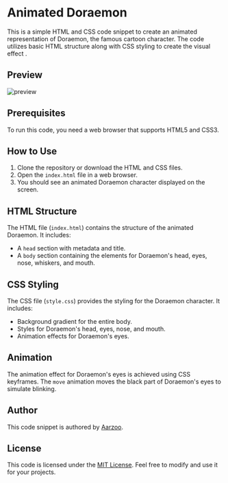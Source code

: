 # Animated Doraemon

This is a simple HTML and CSS code snippet to create an animated representation of Doraemon, the famous cartoon character. The code utilizes basic HTML structure along with CSS styling to create the visual effect .

## Preview
![preview](https://github.com/withaarzoo/Animated-Doraemon/assets/59678435/4df91f4a-c0db-4f66-b93d-dc33dd950c38)

## Prerequisites

To run this code, you need a web browser that supports HTML5 and CSS3.

## How to Use

1. Clone the repository or download the HTML and CSS files.
2. Open the `index.html` file in a web browser.
3. You should see an animated Doraemon character displayed on the screen.

## HTML Structure

The HTML file (`index.html`) contains the structure of the animated Doraemon. It includes:

- A `head` section with metadata and title.
- A `body` section containing the elements for Doraemon's head, eyes, nose, whiskers, and mouth.

## CSS Styling

The CSS file (`style.css`) provides the styling for the Doraemon character. It includes:

- Background gradient for the entire body.
- Styles for Doraemon's head, eyes, nose, and mouth.
- Animation effects for Doraemon's eyes.

## Animation

The animation effect for Doraemon's eyes is achieved using CSS keyframes. The `move` animation moves the black part of Doraemon's eyes to simulate blinking.

## Author

This code snippet is authored by [Aarzoo](https://twitter.com/withaarzoo).

## License

This code is licensed under the [MIT License](LICENSE). Feel free to modify and use it for your projects.
